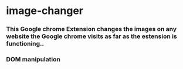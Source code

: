 # image-changer

### This Google chrome Extension changes the images on any website the Google chrome visits as far as the estension is functioning..



### DOM manipulation
